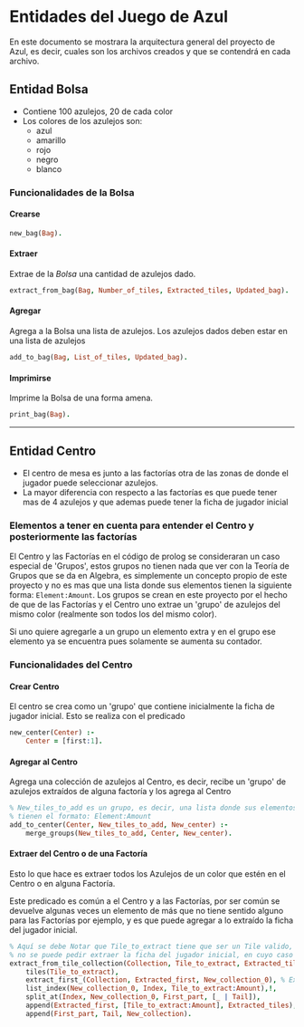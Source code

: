 # Entidades del Juego de Azul

En este documento se mostrara la arquitectura general del proyecto de Azul, es decir, cuales son los archivos creados y que se contendrá en cada archivo.

## Entidad Bolsa

- Contiene 100 azulejos, 20 de cada color
- Los colores de los azulejos son:
  - azul
  - amarillo
  - rojo
  - negro
  - blanco

### Funcionalidades de la Bolsa

#### Crearse

```Prolog
new_bag(Bag).
```

#### Extraer

Extrae de la *Bolsa* una cantidad de azulejos dado.

```Prolog
extract_from_bag(Bag, Number_of_tiles, Extracted_tiles, Updated_bag).
```

#### Agregar

Agrega a la Bolsa una lista de azulejos. Los azulejos dados deben estar en una lista de azulejos

```Prolog
add_to_bag(Bag, List_of_tiles, Updated_bag).
```

#### Imprimirse

Imprime la Bolsa de una forma amena.

```Prolog
print_bag(Bag).
```

---

## Entidad Centro

- El centro de mesa es junto a las factorías otra de las zonas de donde el jugador puede seleccionar azulejos.
- La mayor diferencia con respecto a las factorías es que puede tener mas de 4 azulejos y que ademas puede tener la ficha de jugador inicial

### Elementos a tener en cuenta para entender el Centro y posteriormente las factorías

El Centro y las Factorías en el código de prolog se consideraran un caso especial de 'Grupos', estos grupos no tienen nada que ver con la Teoría de Grupos que se da en Algebra, es simplemente un concepto propio de este proyecto y no es mas que una lista donde sus elementos tienen la siguiente forma: `Element:Amount`. Los grupos se crean en este proyecto por el hecho de que de las Factorías y el Centro uno extrae un 'grupo' de azulejos del mismo color (realmente son todos los del mismo color).

Si uno quiere agregarle a un grupo un elemento extra y en el grupo ese elemento ya se encuentra pues solamente se aumenta su contador.

### Funcionalidades del Centro

#### Crear Centro

El centro se crea como un 'grupo' que contiene inicialmente la ficha de jugador inicial.
Esto se realiza con el predicado

```Prolog
new_center(Center) :-
    Center = [first:1].
```

#### Agregar al Centro

Agrega una colección de azulejos al Centro, es decir, recibe un 'grupo' de azulejos extraídos de alguna factoría y los agrega al Centro

```Prolog
% New_tiles_to_add es un grupo, es decir, una lista donde sus elementos
% tienen el formato: Element:Amount
add_to_center(Center, New_tiles_to_add, New_center) :-
    merge_groups(New_tiles_to_add, Center, New_center).

```

#### Extraer del Centro o de una Factoría

Esto lo que hace es extraer todos los Azulejos de un color que estén en el Centro o en alguna Factoría.

Este predicado es común a el Centro y a las Factorías, por ser común se devuelve algunas veces un elemento de más que no tiene sentido alguno para las Factorías por ejemplo, y es que puede agregar a lo extraído la ficha del jugador inicial.

```Prolog
% Aquí se debe Notar que Tile_to_extract tiene que ser un Tile valido, por ende
% no se puede pedir extraer la ficha del jugador inicial, en cuyo caso fallara
extract_from_tile_collection(Collection, Tile_to_extract, Extracted_tiles, New_collection) :-
    tiles(Tile_to_extract),
    extract_first_(Collection, Extracted_first, New_collection_0), % Extracted_first puede ser lista vacía
    list_index(New_collection_0, Index, Tile_to_extract:Amount),!,
    split_at(Index, New_collection_0, First_part, [_ | Tail]),
    append(Extracted_first, [Tile_to_extract:Amount], Extracted_tiles),
    append(First_part, Tail, New_collection).

```
